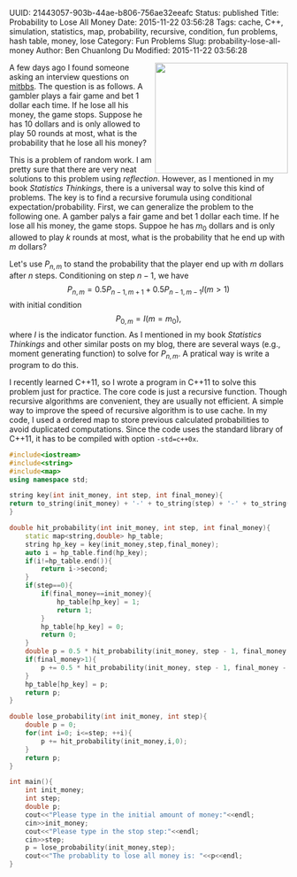 UUID: 21443057-903b-44ae-b806-756ae32eeafc
Status: published
Title: Probability to Lose All Money
Date: 2015-11-22 03:56:28
Tags: cache, C++, simulation, statistics, map, probability, recursive, condition, fun problems, hash table, money, lose
Category: Fun Problems
Slug: probability-lose-all-money
Author: Ben Chuanlong Du
Modified: 2015-11-22 03:56:28

[mitbbs]: http://www.mitbbs.com/

<img src="http://www.legendu.net/media/object/money-1.jpeg"
width="240" height="200" align="right" />

A few days ago I found someone asking an interview questions on [mitbbs][].
The question is as follows. 
A gambler plays a fair game and bet 1 dollar each time. 
If he lose all his money, 
the game stops. 
Suppose he has 10 dollars and is only allowed to play 50 rounds at most, 
what is the probability that he lose all his money?

This is a problem of random work. 
I am pretty sure that there are very neat solutions to 
this problem using *reflection*. 
However, 
as I mentioned in my book *Statistics Thinkings*, 
there is a universal way to solve this kind of problems. 
The key is to find a recursive forumula using conditional expectation/probability. 
First, 
we can generalize the problem to the following one. 
A gamber palys a fair game and bet 1 dollar each time. 
If he lose all his money, 
the game stops. 
Suppoe he has $m_0$ dollars and is only allowed to play $k$ rounds at most,
what is the probability that he end up with $m$ dollars?

Let's use $P_{n,m}$ to stand the probability 
that the player end up with $m$ dollars after $n$ steps. 
Conditioning on step $n-1$, 
we have
$$
P_{n,m} = 0.5 P_{n-1,m+1} + 0.5 P_{n-1,m-1} I(m>1)
$$
with initial condition 
$$
P_{0,m} = I(m=m_0),
$$
where $I$ is the indicator function. 
As I mentioned in my book *Statistics Thinkings* and other similar posts on my blog,
there are several ways (e.g., moment generating function) to solve for $P_{n,m}$. 
A pratical way is write a program to do this. 

I recently learned C++11, so I wrote a program in C++11 to solve this problem just for practice. 
The core code is just a recursive function. 
Though recursive algorithms are convenient, they are usually not efficient. 
A simple way to improve the speed of recursive algorithm is to use cache. 
In my code, I used a ordered map to store previous calculated probabilities 
to avoid duplicated computations. Since the code uses the standard library of C++11, 
it has to be compiled with option `-std=c++0x`. 
```C++
#include<iostream>
#include<string>
#include<map>
using namespace std;

string key(int init_money, int step, int final_money){
return to_string(init_money) + '-' + to_string(step) + '-' + to_string(final_money);
}

double hit_probability(int init_money, int step, int final_money){
    static map<string,double> hp_table;
    string hp_key = key(init_money,step,final_money);
    auto i = hp_table.find(hp_key);
    if(i!=hp_table.end()){
        return i->second;
    }
    if(step==0){
        if(final_money==init_money){
            hp_table[hp_key] = 1;
            return 1;
        }
        hp_table[hp_key] = 0;
        return 0;
    }
    double p = 0.5 * hit_probability(init_money, step - 1, final_money + 1);
    if(final_money>1){
        p += 0.5 * hit_probability(init_money, step - 1, final_money - 1);
    }
    hp_table[hp_key] = p;
    return p;
}

double lose_probability(int init_money, int step){
    double p = 0;
    for(int i=0; i<=step; ++i){
        p += hit_probability(init_money,i,0);
    }
    return p;
}

int main(){
    int init_money;
    int step;
    double p;
    cout<<"Please type in the initial amount of money:"<<endl;
    cin>>init_money;
    cout<<"Please type in the stop step:"<<endl;
    cin>>step;
    p = lose_probability(init_money,step);
    cout<<"The probablity to lose all money is: "<<p<<endl;
}
```
